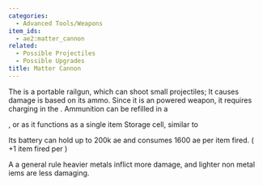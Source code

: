```yaml
---
categories:
  - Advanced Tools/Weapons
item_ids:
  - ae2:matter_cannon
related:
  - Possible Projectiles
  - Possible Upgrades
title: Matter Cannon
---
```


The <ItemLink id="matter_cannon"/> is a portable
railgun, which can shoot small projectiles; It causes damage is based on its
ammo. Since it is an powered weapon, it requires charging in the <ItemLink
id="charger"/>. Ammunition can be refilled in a

<ItemLink id="chest" />, or <ItemLink id="io_port" /> as
it functions as a single item Storage cell, similar to <ItemLink id="item_storage_cell_1k" />

Its battery can hold up to 200k ae and consumes 1600 ae per item fired. ( +1
item fired per <ItemLink id="speed_card"/> )

A a general rule heavier metals inflict more damage, and lighter non metal
iems are less damaging.

<RecipeFor id="matter_cannon" />
